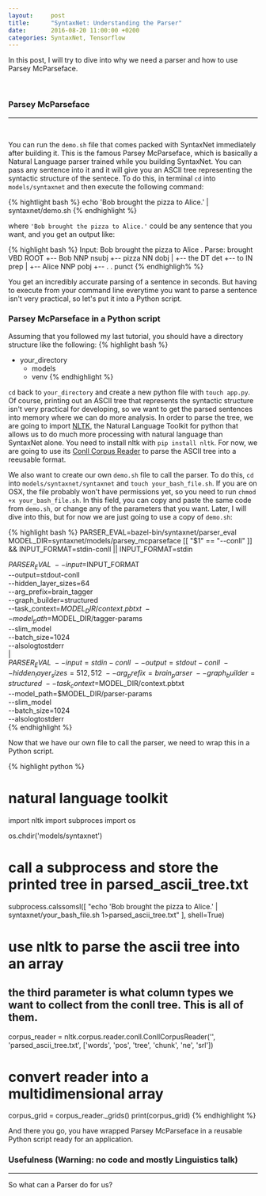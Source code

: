 ```yaml
---
layout: 	post
title: 		"SyntaxNet: Understanding the Parser"
date: 		2016-08-20 11:00:00 +0200
categories:	SyntaxNet, Tensorflow
---
```


In this post, I will try to dive into why we need a parser and how to use Parsey McParseface. 

<br>

### Parsey McParseface
____________________________________

<br>

You can run the `demo.sh` file that comes packed with SyntaxNet immediately after building it. This is the famous Parsey McParseface, which is basically a Natural Language parser trained while you building SyntaxNet. You can pass any sentence into it and it will give you an ASCII tree representing the syntactic structure of the sentece. To do this, in terminal `cd` into `models/syntaxnet` and then execute the following command:

{% hightlight bash %}
echo 'Bob brought the pizza to Alice.' | syntaxnet/demo.sh
{% endhighlight %}

where `'Bob brought the pizza to Alice.'` could be any sentence that you want, and you get an output like:

{% highlight bash %}
Input: Bob brought the pizza to Alice .
Parse:
brought VBD ROOT
 +-- Bob NNP nsubj
 +-- pizza NN dobj
 |   +-- the DT det
 +-- to IN prep
 |   +-- Alice NNP pobj
 +-- . . punct
{% endhighligh% %}

You get an incredibly accurate parsing of a sentence in seconds. But having to execute from your command line everytime you want to parse a sentence isn't very practical, so let's put it into a Python script.

### Parsey McParseface in a Python script

Assuming that you followed my last tutorial, you should have a directory structure like the following:
{% highlight bash %}
- your_directory
	- models
	- venv
{% endhighlight %}

`cd` back to `your_directory` and create a new python file with `touch app.py`. Of course, printing out an ASCII tree that represents the syntactic structure isn't very practical for developing, so we want to get the parsed sentences into memory where we can do more analysis. In order to parse the tree, we are going to import [NLTK](http://www.nltk.org/), the Natural Language Toolkit for python that allows us to do much more processing with natural language than SyntaxNet alone. You need to install nltk with `pip install nltk`. For now, we are going to use its [Conll Corpus Reader](http://www.nltk.org/_modules/nltk/corpus/reader/conll.html) to parse the ASCII tree into a reeusable format. 

We also want to create our own `demo.sh` file to call the parser. To do this, `cd` into `models/syntaxnet/syntaxnet` and `touch your_bash_file.sh`. If you are on OSX, the file probably won't have permissions yet, so you need to run `chmod +x your_bash_file.sh`. In this field, you can copy and paste the same code from `demo.sh`, or change any of the parameters that you want. Later, I will dive into this, but for now we are just going to use a copy of `demo.sh`:

{% highlight bash %}
PARSER_EVAL=bazel-bin/syntaxnet/parser_eval
MODEL_DIR=syntaxnet/models/parsey_mcparseface
[[ "$1" == "--conll" ]] && INPUT_FORMAT=stdin-conll || INPUT_FORMAT=stdin

$PARSER_EVAL \
  --input=$INPUT_FORMAT \
  --output=stdout-conll \
  --hidden_layer_sizes=64 \
  --arg_prefix=brain_tagger \
  --graph_builder=structured \
  --task_context=$MODEL_DIR/context.pbtxt \
  --model_path=$MODEL_DIR/tagger-params \
  --slim_model \
  --batch_size=1024 \
  --alsologtostderr \
   | \
  $PARSER_EVAL \
  --input=stdin-conll \
  --output=stdout-conll \
  --hidden_layer_sizes=512,512 \
  --arg_prefix=brain_parser \
  --graph_builder=structured \
  --task_context=$MODEL_DIR/context.pbtxt \
  --model_path=$MODEL_DIR/parser-params \
  --slim_model \
  --batch_size=1024 \
  --alsologtostderr \
{% endhighlight %}

Now that we have our own file to call the parser, we need to wrap this in a Python script. 

{% highlight python %}
# natural language toolkit
import nltk
import subproces
import os

os.chdir('models/syntaxnet')

# call a subprocess and store the printed tree in parsed_ascii_tree.txt
subprocess.calssomsl([
	"echo 'Bob brought the pizza to Alice.' | syntaxnet/your_bash_file.sh 1>parsed_ascii_tree.txt"
], shell=True)

# use nltk to parse the ascii tree into an array
## the third parameter is what column types we want to collect from the conll tree. This is all of them.
corpus_reader = nltk.corpus.reader.conll.ConllCorpusReader('', 'parsed_ascii_tree.txt', ['words', 'pos', 'tree', 'chunk', 'ne', 'srl'])

# convert reader into a multidimensional array
corpus_grid = corpus_reader._grids()
print(corpus_grid)
{% endhighlight %}

And there you go, you have wrapped Parsey McParseface in a reusable Python script ready for an application. 

### Usefulness (Warning: no code and mostly Linguistics talk)
________________________________

So what can a Parser do for us?


















